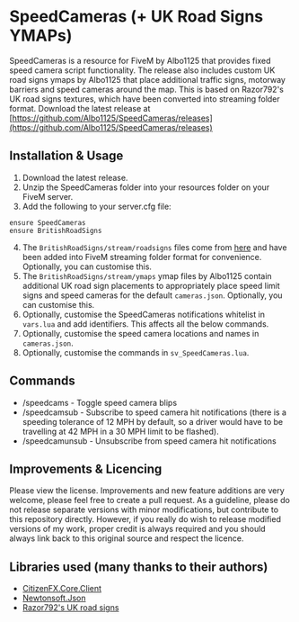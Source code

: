 # SpeedCameras (+ UK Road Signs YMAPs)
SpeedCameras is a resource for FiveM by Albo1125 that provides fixed speed camera script functionality. The release also includes custom UK road signs ymaps by Albo1125 that place additional traffic signs, motorway barriers and speed cameras around the map. This is based on Razor792's UK road signs textures, which have been converted into streaming folder format. Download the latest release at [https://github.com/Albo1125/SpeedCameras/releases](https://github.com/Albo1125/SpeedCameras/releases)

## Installation & Usage
1. Download the latest release.
2. Unzip the SpeedCameras folder into your resources folder on your FiveM server.
3. Add the following to your server.cfg file:
```text
ensure SpeedCameras
ensure BritishRoadSigns
```

4. The `BritishRoadSigns/stream/roadsigns` files come from [here](https://www.gta5-mods.com/misc/united-kingdom-road-signs) and have been added into FiveM streaming folder format for convenience. Optionally, you can customise this.
5. The `BritishRoadSigns/stream/ymaps` ymap files by Albo1125 contain additional UK road sign placements to appropriately place speed limit signs and speed cameras for the default `cameras.json`. Optionally, you can customise this.
5. Optionally, customise the SpeedCameras notifications whitelist in `vars.lua` and add identifiers. This affects all the below commands.
6. Optionally, customise the speed camera locations and names in `cameras.json`.
7. Optionally, customise the commands in `sv_SpeedCameras.lua`.

## Commands
* /speedcams - Toggle speed camera blips
* /speedcamsub - Subscribe to speed camera hit notifications (there is a speeding tolerance of 12 MPH by default, so a driver would have to be travelling at 42 MPH in a 30 MPH limit to be flashed).
* /speedcamunsub - Unsubscribe from speed camera hit notifications


## Improvements & Licencing
Please view the license. Improvements and new feature additions are very welcome, please feel free to create a pull request. As a guideline, please do not release separate versions with minor modifications, but contribute to this repository directly. However, if you really do wish to release modified versions of my work, proper credit is always required and you should always link back to this original source and respect the licence.

## Libraries used (many thanks to their authors)
* [CitizenFX.Core.Client](https://www.nuget.org/packages/CitizenFX.Core.Client)
* [Newtonsoft.Json](https://www.nuget.org/packages/newtonsoft.json/12.0.2)
* [Razor792's UK road signs](https://www.gta5-mods.com/misc/united-kingdom-road-signs)